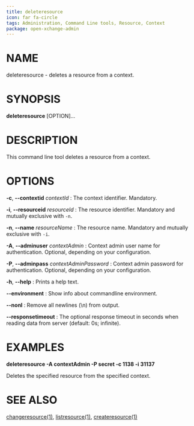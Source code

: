 ```yaml
---
title: deleteresource
icon: far fa-circle
tags: Administration, Command Line tools, Resource, Context
package: open-xchange-admin
---
```


# NAME

deleteresource - deletes a resource from a context.

# SYNOPSIS

**deleteresource** [OPTION]...

# DESCRIPTION

This command line tool deletes a resource from a context.

# OPTIONS

**-c**, **--contextid** *contextId*
: The context identifier. Mandatory.

**-i**, **--resourceid** *resourceId*
: The resource identifier. Mandatory and mutually exclusive with `-n`.

**-n**, **--name** *resourceName*
: The resource name. Mandatory and mutually exclusive with `-i`.

**-A**, **--adminuser** *contextAdmin*
: Context admin user name for authentication. Optional, depending on your configuration.

**-P**, **--adminpass** *contextAdminPassword*
: Context admin password for authentication. Optional, depending on your configuration.

**-h**, **--help**
: Prints a help text.

**--environment**
: Show info about commandline environment.

**--nonl**
: Remove all newlines (\\n) from output.

**--responsetimeout**
: The optional response timeout in seconds when reading data from server (default: 0s; infinite).

# EXAMPLES

**deleteresource -A contextAdmin -P secret -c 1138 -i 31137**

Deletes the specified resource from the specified context.

# SEE ALSO

[changeresource(1)](changeresource.html), [listresource(1)](listresource.html), [createresource(1)](createresource.html)
